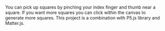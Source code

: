 You can pick up squares by pinching your index finger and thumb near a square. If you want more squares you can click within the canvas to generate more squares.
This project is a combination with P5.js library and Matter.js. 
